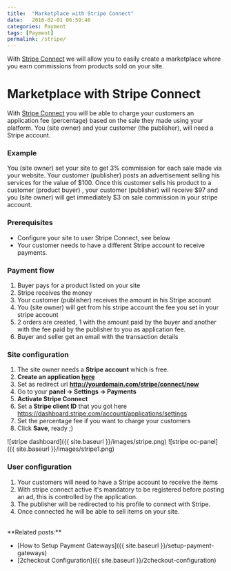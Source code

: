 ```yaml
---
title:  "Marketplace with Stripe Connect"
date:   2016-02-01 06:59:46
categories: Payment
tags: [Payment]
permalink: /stripe/
---
```

With [Stripe Connect](https://stripe.com/connect) we will allow you to easily create a marketplace where you earn commissions from products sold on your site.

# Marketplace with Stripe Connect

With [Stripe Connect](https://stripe.com/connect) you will be able to charge your customers an application fee (percentage) based on the sale they made using your platform. You (site owner) and your customer (the publisher), will need a Stripe account.

### Example

You (site owner) set your site to get 3% commission for each sale made via your website. Your customer (publisher) posts an advertisement selling his services for the value of $100. Once this customer sells his product to a customer (product buyer) , your customer (publisher) will receive $97 and you (site owner) will get immediately $3 on sale commission in your stripe account.

### Prerequisites

+ Configure your site to user Stripe Connect, see below
+ Your customer needs to have a different Stripe account to receive payments.

### Payment flow

1. Buyer pays for a product listed on your site
2. Stripe receives the money
3. Your customer (publisher) receives the amount in his Stripe account
4. You (site owner) will get from his stripe account the fee you set in your stripe account
5. 2 orders are created, 1 with the amount paid by the buyer and another with the fee paid by the publisher to you as application fee.
6. Buyer and seller get an email with the transaction details

### Site configuration

1. The site owner needs a **Stripe account** which is free.
2. **Create an application [here](https://dashboard.stripe.com/account/applications/settings)**
3. Set as redirect url **http://yourdomain.com/stripe/connect/now**
4. Go to your **panel -> Settings -> Payments**
5. **Activate Stripe Connect**
6. Set a **Stripe client ID** that you got here https://dashboard.stripe.com/account/applications/settings
7. Set the percentage fee if you want to charge your customers
8. Click **Save**, ready ;) 

![stripe dashboard]({{ site.baseurl }}/images/stripe.png)
![stripe oc-panel]({{ site.baseurl }}/images/stripe1.png)

### User configuration

1. Your customers will need to have a Stripe account to receive the items
2. With stripe connect active it's mandatory to be registered before posting an ad, this is controlled by the application.
3. The publisher will be redirected to his profile to connect with Stripe.
4. Once connected he will be able to sell items on your site.

<br>
**Related posts:**

+ [How to Setup Payment Gateways]({{ site.baseurl }}/setup-payment-gateways)
+ [2checkout Configuration]({{ site.baseurl }}/2checkout-configuration)





